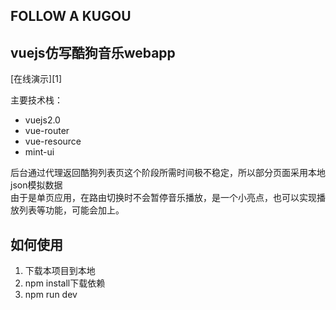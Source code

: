  FOLLOW A KUGOU
----------------

vuejs仿写酷狗音乐webapp
-----------------

[在线演示][1]<br>

主要技术栈：
 - vuejs2.0
 - vue-router
 - vue-resource
 - mint-ui

后台通过代理返回酷狗列表页这个阶段所需时间极不稳定，所以部分页面采用本地json模拟数据<br>
由于是单页应用，在路由切换时不会暂停音乐播放，是一个小亮点，也可以实现播放列表等功能，可能会加上。

如何使用
----

 1. 下载本项目到本地
 2. npm install下载依赖
 3. npm run dev

